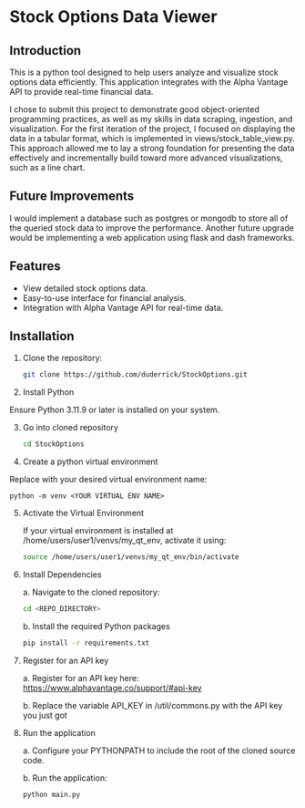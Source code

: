 # Stock Options Data Viewer

## Introduction
This is a python tool designed to help users analyze and visualize stock options data efficiently. This application integrates with the Alpha Vantage API to provide real-time financial data.

I chose to submit this project to demonstrate good object-oriented programming practices, as well as my skills in data scraping, ingestion, and visualization. For the first iteration of the project, I focused on displaying the data in a tabular format, which is implemented in views/stock_table_view.py. This approach allowed me to lay a strong foundation for presenting the data effectively and incrementally build toward more advanced visualizations, such as a line chart.

## Future Improvements
I would implement a database such as postgres or mongodb to store all of the queried stock data to improve the performance. Another future upgrade would be implementing a web application using flask and dash frameworks.



## Features
- View detailed stock options data.
- Easy-to-use interface for financial analysis.
- Integration with Alpha Vantage API for real-time data.

## Installation
1. Clone the repository:
   ```bash
   git clone https://github.com/duderrick/StockOptions.git
   ```

2. Install Python

Ensure Python 3.11.9 or later is installed on your system.

3. Go into cloned repository

   ```bash
   cd StockOptions
   ```

4. Create a python virtual environment

Replace <YOUR VIRTUAL ENV NAME> with your desired virtual environment name:

    python -m venv <YOUR VIRTUAL ENV NAME>
   
5. Activate the Virtual Environment

   If your virtual environment is installed at /home/users/user1/venvs/my_qt_env, activate it using:
   ```bash 
   source /home/users/user1/venvs/my_qt_env/bin/activate
   ```

6. Install Dependencies

    a. Navigate to the cloned repository:
    ```bash
    cd <REPO_DIRECTORY>
    ```
   
    b. Install the required Python packages
    ```bash
    pip install -r requirements.txt
    ```

7. Register for an API key

    a. Register for an API key here: https://www.alphavantage.co/support/#api-key

    b. Replace the variable API_KEY in /util/commons.py with the API key you just got

8. Run the application

    a. Configure your PYTHONPATH to include the root of the cloned source code.

    b. Run the application:
    ```bash
    python main.py
    ```